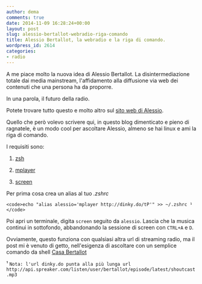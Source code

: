 ```yaml
---
author: dema
comments: true
date: 2014-11-09 16:28:24+00:00
layout: post
slug: alessio-bertallot-webradio-riga-comando
title: Alessio Bertallot, la webradio e la riga di comando.
wordpress_id: 2614
categories:
- radio
---
```


A me piace molto la nuova idea di Alessio Bertallot. La disintermediazione totale dai media mainstream, l'affidamento alla diffusione via web dei contenuti che una persona ha da proporre.

In una parola, il futuro della radio.  

Potete trovare tutto questo e molto altro sul [sito web di Alessio](http://www.bertallot.com/).

Quello che però volevo scrivere qui, in questo blog dimenticato e pieno di ragnatele, è un modo cool per ascoltare Alessio, almeno se hai linux e ami la riga di comando.

I requisiti sono:  

1. [zsh](http://www.zsh.org/)  

2. [mplayer](http://www.mplayerhq.hu/)  

3. [screen](http://www.gnu.org/software/screen/)

Per prima cosa crea un alias al tuo _.zshrc_


    
    <code>echo "alias alessio='mplayer http://dinky.do/tP'" >> ~/.zshrc ¹
    </code>



Poi apri un terminale, digita `screen` seguito da `alessio`. Lascia che la musica continui in sottofondo, abbandonando la sessione di screen con `CTRL+A` e `D`.

Ovviamente, questo funziona con qualsiasi altra url di streaming radio, ma il post mi è venuto di getto, nell'esigenza di ascoltare con un semplice comando da shell [Casa Bertallot](http://www.spreaker.com/user/bertallot)

¹ `Nota: l'url dinky.do punta alla più lunga url http://api.spreaker.com/listen/user/bertallot/episode/latest/shoutcast.mp3`
